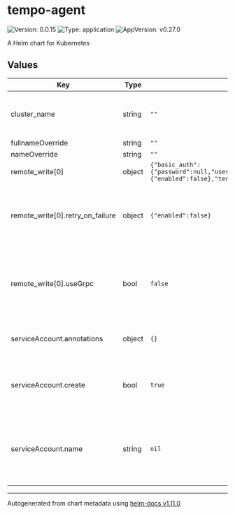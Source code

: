# tempo-agent

![Version: 0.0.15](https://img.shields.io/badge/Version-0.0.15-informational?style=flat-square) ![Type: application](https://img.shields.io/badge/Type-application-informational?style=flat-square) ![AppVersion: v0.27.0](https://img.shields.io/badge/AppVersion-v0.27.0-informational?style=flat-square)

A Helm chart for Kubernetes

## Values

| Key | Type | Default | Description |
|-----|------|---------|-------------|
| cluster_name | string | `""` | Name of the cluster that is being monitored |
| fullnameOverride | string | `""` |  |
| nameOverride | string | `""` |  |
| remote_write[0] | object | `{"basic_auth":{"password":null,"username":null},"endpoint":null,"retry_on_failure":{"enabled":false},"tenant_id":null,"useGrpc":false}` | Tempo Connection |
| remote_write[0].retry_on_failure | object | `{"enabled":false}` | Tenant ID in case prometheus is running in multi_tenant mode |
| remote_write[0].useGrpc | bool | `false` | Whether or not to use grpc this can cause issues with the gateway service |
| serviceAccount.annotations | object | `{}` | Annotations to add to the service account |
| serviceAccount.create | bool | `true` | Specifies whether a service account should be created |
| serviceAccount.name | string | `nil` | If not set and create is true, a name is generated using the fullname template |

----------------------------------------------
Autogenerated from chart metadata using [helm-docs v1.11.0](https://github.com/norwoodj/helm-docs/releases/v1.11.0)
